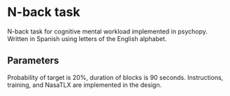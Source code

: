 # N-back task

N-back task for cognitive mental workload implemented in psychopy. Written in Spanish using letters of the English alphabet. 

## Parameters
Probability of target is 20%, duration of blocks is 90 seconds. Instructions, training, and NasaTLX are implemented in the design.